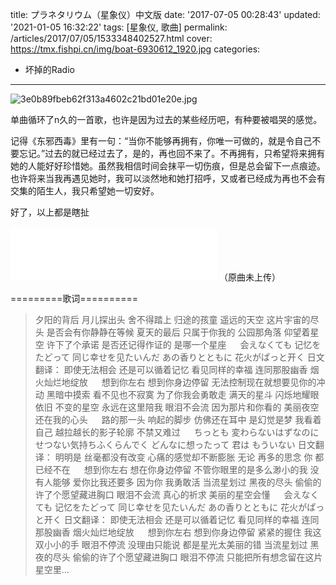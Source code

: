 title: プラネタリウム（星象仪）中文版
date: '2017-07-05 00:28:43'
updated: '2021-01-05 16:32:22'
tags: [星象仪, 歌曲]
permalink: /articles/2017/07/05/1533348402527.html
cover: https://tmx.fishpi.cn/img/boat-6930612_1920.jpg
categories: 
- 坏掉的Radio
---
![3e0b89fbeb62f313a4602c21bd01e20e.jpg](https://tmx.fishpi.cn/img/boat-6930612_1920.jpg)

单曲循环了n久的一首歌，也许是因为过去的某些经历吧，有种要被唱哭的感觉。

记得《东邪西毒》里有一句：“当你不能够再拥有，你唯一可做的，就是令自己不要忘记。”过去的就已经过去了，是的，再也回不来了。不再拥有，只希望将来拥有她的人能好好珍惜她。虽然我相信时间会抹平一切伤痕，但是总会留下一点痕迹。也许将来当我再遇见她时，我可以淡然地和她打招呼，又或者已经成为再也不会有交集的陌生人，我只希望她一切安好。

<!--more-->

好了，以上都是瞎扯

<iframe frameborder="no" border="0" marginwidth="0" marginheight="0" width=330 height=86 src="//music.163.com/outchain/player?type=2&id=464449084&auto=1&height=66"></iframe>
（原曲未上传）

=========歌词==========

> 夕阳的背后 月儿探出头 舍不得踏上 归途的孩童
> 遥远的天空 这片宇宙的尽头 是否会有你静静在等候
> 夏天的最后 只属于你我的 公园那角落
> 仰望着星空 许下了个承诺 是否还记得作证的 是哪一个星座
> &emsp;
> 会えなくても 记忆をたどって 同じ幸せを见たいんだ
> あの香りとともに 花火がぱっと开く
> 日文翻译：
> 即使无法相会 还是可以循着记忆 看见同样的幸福
> 连同那股幽香 烟火灿烂地绽放
> &emsp;
> 想到你左右 想到你身边停留 无法控制现在就想要见你的冲动
> 黑暗中摸索 看不见也不寂寞 为了你我会勇敢走
> 满天的星斗 闪烁地耀眼依旧 不变的星空 永远在这里陪我
> 眼泪不会流 因为那片和你看的 美丽夜空还在我的心头
> &emsp;
> 路的那一头 响起的脚步 仿佛还在耳中 是幻觉是梦
> 我看着自己 越拉越长的影子轮廓 不禁又难过
> &emsp;
> ちっとも 変わらないはずなのに せつない気持ちふくらんでく
> どんなに想ったって 君は もういない
> 日文翻译：
> 明明是 丝毫都没有改变 心痛的感觉却不断膨胀
> 无论 再多的思念 你 都已经不在
> &emsp;
> 想到你左右 想在你身边停留 不管你眼里的是多么渺小的我
> 没有人能够 爱你比我还要多 因为你 我勇敢活
> 当流星划过 黑夜的尽头 偷偷的许了个愿望藏进胸口
> 眼泪不会流 真心的祈求 美丽的星空会懂
> &emsp;
> 会えなくても 记忆をたどって 同じ幸せを见たいんだ
> あの香りとともに 花火がぱっと开く
> 日文翻译：
> 即使无法相会 还是可以循着记忆 看见同样的幸福
> 连同那股幽香 烟火灿烂地绽放
> &emsp;
> 想到你左右 想到你身边停留 紧紧的握住 我这双小小的手
> 眼泪不停流 没理由只能说 都是星光太美丽的错
> 当流星划过 黑夜的尽头 偷偷的许了个愿望藏进胸口
> 眼泪不停流 只能把所有想念留在这片星空里…

